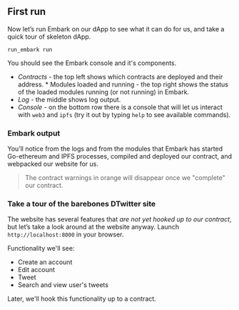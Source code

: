 ## First run
Now let’s run Embark on our dApp to see what it can do for us, and take a quick tour of skeleton dApp.
```
run_embark run
```
You should see the Embark console and it's components. 
* *Contracts* - the top left shows which contracts are deployed and their address. * Modules loaded and running - the top right shows the status of the loaded modules running (or not running) in Embark. 
* *Log* - the middle shows log output. 
* *Console* - on the bottom row there is a console that will let us interact with `web3` and `ipfs` (try it out by typing `help` to see available commands).

### Embark output
You’ll notice from the logs and from the modules that Embark has started Go-ethereum and IPFS processes, compiled and deployed our contract, and webpacked our website for us. 
> The contract warnings in orange will disappear once we "complete" our contract.

### Take a tour of the barebones DTwitter site
The website has several features that *are not yet hooked up to our contract*, but let’s take a look around at the website anyway. Launch `http://localhost:8000` in your browser.

Functionality we'll see:
* Create an account
* Edit account
* Tweet
* Search and view user's tweets

Later, we'll hook this functionality up to a contract.